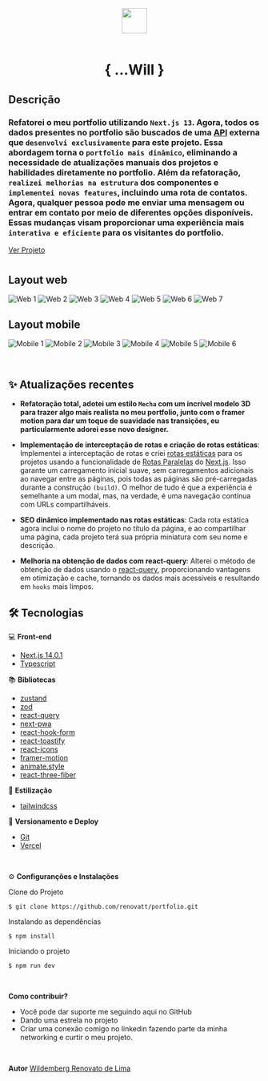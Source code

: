 <div align='center'>
<img src="./public/icon-512x512.png" width="50px"></h1>
<br/> <br/>
<h1>{ ...Will }</h1> 
</div>

## Descrição

### Refatorei o meu portfolio utilizando ``Next.js 13``. Agora, todos os dados presentes no portfolio são buscados de uma [API](https://github.com/renovatt/portfolio-api.git) externa que ``desenvolvi exclusivamente`` para este projeto. Essa abordagem torna o ``portfolio mais dinâmico``, eliminando a necessidade de atualizações manuais dos projetos e habilidades diretamente no portfolio. Além da refatoração, ``realizei melhorias na estrutura`` dos componentes e ``implementei novas features``, incluindo uma rota de contatos. Agora, qualquer pessoa pode me enviar uma mensagem ou entrar em contato por meio de diferentes opções disponíveis. Essas mudanças visam proporcionar uma experiência mais ``interativa e eficiente`` para os visitantes do portfolio.

[Ver Projeto](https://portfolio-renovatt.vercel.app/)

#

## Layout web
![Web 1](./public/web-1.png) 
![Web 2](./public/web-2.png)
![Web 3](./public/web-3.png)
![Web 4](./public/web-4.png)
![Web 5](./public/web-5.png)
![Web 6](./public/web-6.png)
![Web 7](./public/web-7.png)

## Layout mobile
![Mobile 1](./public/mobile-1.png)
![Mobile 2](./public/mobile-2.png)
![Mobile 3](./public/mobile-3.png)
![Mobile 4](./public/mobile-4.png)
![Mobile 5](./public/mobile-5.png)
![Mobile 6](./public/mobile-6.png)

<br>

## ✨ Atualizações recentes

- **Refatoração total, adotei um estilo ``Mecha`` com um incrível modelo 3D para trazer algo mais realista no meu portfolio, junto com o framer motion para dar um toque de suavidade nas transições, eu particularmente adorei esse novo designer.**

- **Implementação de interceptação de rotas e criação de rotas estáticas**: Implementei a interceptação de rotas e criei [rotas estáticas](https://nextjs.org/docs/app/building-your-application/routing/dynamic-routes) para os projetos usando a funcionalidade de [Rotas Paralelas](https://nextjs.org/docs/app/building-your-application/routing/parallel-routes) do [Next.js](https://nextjs.org). Isso garante um carregamento inicial suave, sem carregamentos adicionais ao navegar entre as páginas, pois todas as páginas são pré-carregadas durante a construção `(build)`. O melhor de tudo é que a experiência é semelhante a um modal, mas, na verdade, é uma navegação contínua com URLs compartilháveis.

- **SEO dinâmico implementado nas rotas estáticas**: Cada rota estática agora inclui o nome do projeto no título da página, e ao compartilhar uma página, cada projeto terá sua própria miniatura com seu nome e descrição.

<!-- - **Refatoração na rota [HardSkills & SoftSkills](https://portfolio-renovatt.vercel.app/views/skills_softskills)**: Os ícones foram refatorados para melhorar a manutenção e a estruturação do código. Os componentes envolvidos foram separados, e agora o [zustand](https://zustand-demo.pmnd.rs/) é usado para melhor gerenciamento de estado ao interagir com os ícones `(hover/toque)`. -->

<!-- - **Pattern Composition aplicado aos componentes Card e ProjectDetails**: Implementei o Pattern Composition nos componentes Card e ProjectDetails, resultando em componentes reutilizáveis sem a necessidade de extensas tipagens para funções, imagens, etc. Isso resulta em um código mais limpo, organizado e bem estruturado. -->

- **Melhoria na obtenção de dados com react-query**: Alterei o método de obtenção de dados usando o [react-query](https://tanstack.com/query/latest/docs/react/overview), proporcionando vantagens em otimização e cache, tornando os dados mais acessíveis e resultando em `hooks` mais limpos.

## 🛠️ Tecnologias

💻 **Front-end**
- [Next.js 14.0.1](https://nextjs.org)
- [Typescript](https://www.typescriptlang.org)

📚 **Bibliotecas**
- [zustand](https://zustand-demo.pmnd.rs/)
- [zod](https://zod.dev/)
- [react-query](https://tanstack.com/query/latest/docs/react/overview)
- [next-pwa](https://www.npmjs.com/package/next-pwa)
- [react-hook-form](https://react-hook-form.com/)
- [react-toastify](https://www.npmjs.com/package/react-toastify)
- [react-icons](https://react-icons.github.io/react-icons/)
- [framer-motion](https://www.framer.com/motion/)
- [animate.style](https://animate.style/)
- [react-three-fiber](https://docs.pmnd.rs/react-three-fiber/getting-started/introduction)

🎨 **Estilização**
- [tailwindcss](https://tailwindcss.com/docs/installation)

🔋 **Versionamento e Deploy**
- [Git](https://git-scm.com)
- [Vercel](https://vercel.com/)

<br>

⚙️ **Configuranções e Instalações**

Clone do Projeto

    $ git clone https://github.com/renovatt/portfolio.git

Instalando as dependências

    $ npm install

Iniciando o projeto

    $ npm run dev

<br>

**Como contribuir?**

- Você pode dar suporte me seguindo aqui no GitHub
- Dando uma estrela no projeto
- Criar uma conexão comigo no linkedin fazendo parte da minha networking e curtir o meu projeto.

<br>

**Autor**
[Wildemberg Renovato de Lima](https://www.linkedin.com/in/renovatt/)